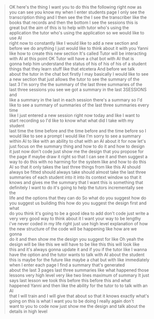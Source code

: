 > OK here's the thing I want you to do this the following right now as you can see you know my when I enter students page I only see the
  transcription thing and I then see the the I see the transcriber like the books that records and then the bottom I see the sessions this is     
  great but the aim of this is to help with tutor who's using the application the tutor who's using the application so we would like to use AI    
  right now to constantly like I would like to add a new section and before we do anything I just would like to think about it with you Yanni     
  like how to create this new section It's called Tutor will be interacting with AI at this point OK Tutor will have a chat bot with AI that is   
  gonna help him understand the status of his of his of his of a student things that they learn stuff like that etcetera And before we talk       
  about the tutor in the chat bot firstly I may basically I would like to see a new section that just allows the tutor to see the summary of the  
  last 3 I'm sorry the the summary of the last three summaries of the last three sessions you see we got a summary in the last 3SESSIONS and      
  like a summary in the last in each session there's a summary so I'd like to see a summary of summaries of the last three summaries every time   
  like I just entered a new session right now today and like I want to start recording so I'd like to know what what did I take with my student   
  last time the time before and the time before and the time before so I would like to see a prompt I would like I'm sorry to see a summary       
  within AI to like with an ability to chat with an AI about it for now let's just focus on the summary thing and how to do it and how to design  
  it just now don't code just show me the design that you propose for the page if maybe draw it right so that I can see it and then suggest a     
  way to do this with no harming for the system like and how to do this AI so that it only takes the last three things from like this AI should   
  always be fitted should always take should almost take the last three summaries of each student into it into its context window so that it      
  knows and gives me the summary that I want this is something that definitely I want to do it's going to help the tutors incrementally see the   
  life and the options that they can do So what do you suggest how do you suggest us building this how do you suggest the design first and what   
  do you think it's going to be a good idea to add don't code just write a very very good way to think about it I want your way to be lengthy     
  i've never coded in my life right just use high level explanation of how the new structure of the code will be happening like how are we gonna  
  do it and then show me the design you suggest for like Oh yeah the design will be like this we will have to be like this this will look like    
  this and it's always gonna update it and if you if the tutor like I wanna have the option and the tutor wants to talk with AI about the
  student this is maybe for the future like maybe a chat but with like immediately when I enter each page I find a summary that's generated       
  about the last 3 pages last three summaries like what happened those lessons very high level very like two lines maximum of summary It just     
  says last lesson we took this before this before this and what happened Yanni and then like the ability for the tutor to to talk with an AI     
  that I will train and I will give that about so that it knows exactly what's going on this is what I want you to be doing I really again don't  
  want to you to code now just show me the design and talk about the details in high level 